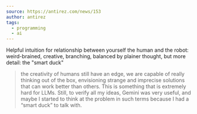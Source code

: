 ```yaml
---
source: https://antirez.com/news/153
author: antirez
tags:
  - programming
  - ai
---
```

Helpful intuition for relationship between yourself the human and the robot: weird-brained, creative, branching, balanced by plainer thought, but more detail: the "smart duck"

> the creativity of humans still have an edge, we are capable of really thinking out of the box, envisioning strange and imprecise solutions that can work better than others. This is something that is extremely hard for LLMs. Still, to verify all my ideas, Gemini was very useful, and maybe I started to think at the problem in such terms because I had a “smart duck” to talk with.